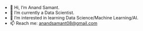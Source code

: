 - 👋 Hi, I’m Anand Samant.
- 🌱 I’m currently a Data Scientist.
- 👀 I’m interested in learning Data Science/Machine Learning/AI. 
- 📫 Reach me: anandsamant08@gmail.com 

<!---
anandsamant08/anandsamant08 is a ✨ special ✨ repository because its `README.md` (this file) appears on your GitHub profile.
You can click the Preview link to take a look at your changes.
--->
